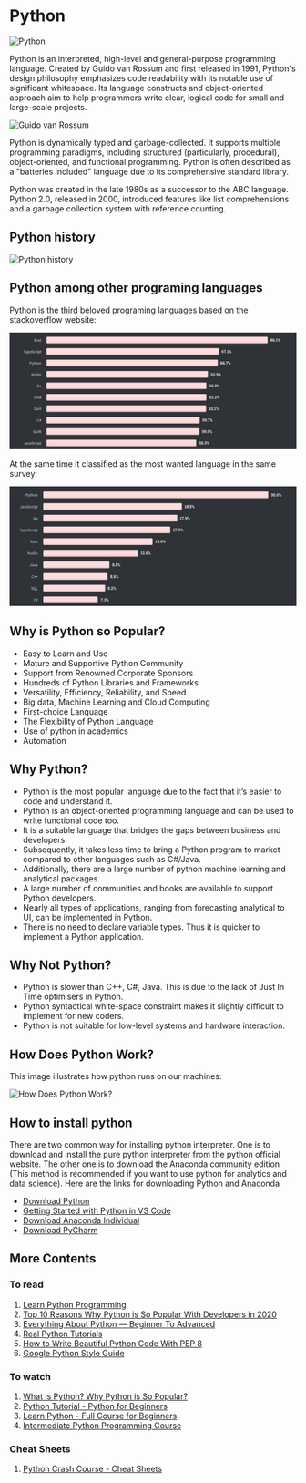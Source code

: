 # Python
![Python](https://www.python.org/static/img/python-logo@2x.png)

Python is an interpreted, high-level and general-purpose programming language. Created by Guido van Rossum and first released in 1991, Python's design philosophy emphasizes code readability with its notable use of significant whitespace. Its language constructs and object-oriented approach aim to help programmers write clear, logical code for small and large-scale projects.

![Guido van Rossum](https://upload.wikimedia.org/wikipedia/commons/thumb/d/da/Guido-portrait-2014.jpg/320px-Guido-portrait-2014.jpg)

Python is dynamically typed and garbage-collected. It supports multiple programming paradigms, including structured (particularly, procedural), object-oriented, and functional programming. Python is often described as a "batteries included" language due to its comprehensive standard library.

Python was created in the late 1980s as a successor to the ABC language. Python 2.0, released in 2000, introduced features like list comprehensions and a garbage collection system with reference counting.

## Python history
![Python history](https://media.geeksforgeeks.org/wp-content/uploads/20190502023317/TIMELINE.jpg)

## Python among other programing languages

Python is the third beloved programing languages based on the stackoverflow website:

![Beloved programing languages](./media/beloved_prgraming_languages.png)

At the same time it classified as the most wanted language in the same survey:

![Beloved programing languages](./media/wanted_programing_languages.png)


## Why is Python so Popular?
* Easy to Learn and Use
* Mature and Supportive Python Community
* Support from Renowned Corporate Sponsors
* Hundreds of Python Libraries and Frameworks
* Versatility, Efficiency, Reliability, and Speed
* Big data, Machine Learning and Cloud Computing
* First-choice Language
* The Flexibility of Python Language
* Use of python in academics
* Automation 

## Why Python?
* Python is the most popular language due to the fact that it’s easier to code and understand it.
* Python is an object-oriented programming language and can be used to write functional code too.
* It is a suitable language that bridges the gaps between business and developers.
* Subsequently, it takes less time to bring a Python program to market compared to other languages such as C#/Java.
* Additionally, there are a large number of python machine learning and analytical packages.
* A large number of communities and books are available to support Python developers.
* Nearly all types of applications, ranging from forecasting analytical to UI, can be implemented in Python.
* There is no need to declare variable types. Thus it is quicker to implement a Python application.
## Why Not Python?
* Python is slower than C++, C#, Java. This is due to the lack of Just In Time optimisers in Python.
* Python syntactical white-space constraint makes it slightly difficult to implement for new coders.
* Python is not suitable for low-level systems and hardware interaction.
## How Does Python Work?
This image illustrates how python runs on our machines:

![How Does Python Work?](https://miro.medium.com/max/966/1*kDCG2OHPSUT8SBM8n9UPkQ.png)


## How to install python

There are two common way for installing python interpreter. One is to download and install the pure python interpreter from the python official website. The other one is to download the Anaconda community edition (This method is recommended if you want to use python for analytics and data science). Here are the links for downloading Python and Anaconda

* [Download Python ](https://www.python.org/downloads/)
* [Getting Started with Python in VS Code](https://code.visualstudio.com/docs/python/python-tutorial)
* [Download Anaconda Individual](https://www.anaconda.com/products/individual)
* [Download PyCharm](https://www.jetbrains.com/pycharm/)

## More Contents
### To read
1. [Learn Python Programming](https://www.programiz.com/python-programming)
2. [Top 10 Reasons Why Python is So Popular With Developers in 2020](https://www.upgrad.com/blog/reasons-why-python-popular-with-developers/#:~:text=The%20python%20language%20is%20one,faster%20than%20other%20programming%20languages.)
3. [Everything About Python — Beginner To Advanced](https://medium.com/fintechexplained/everything-about-python-from-beginner-to-advance-level-227d52ef32d2)
4. [Real Python Tutorials](https://realpython.com/)
5. [How to Write Beautiful Python Code With PEP 8](https://realpython.com/python-pep8/)
6. [Google Python Style Guide](https://google.github.io/styleguide/pyguide.html)


### To watch
1. [What is Python? Why Python is So Popular?](https://www.youtube.com/watch?v=Y8Tko2YC5hA)
2. [Python Tutorial - Python for Beginners](https://www.youtube.com/watch?v=_uQrJ0TkZlc)
3. [Learn Python - Full Course for Beginners](https://www.youtube.com/watch?v=rfscVS0vtbw)
4. [Intermediate Python Programming Course](https://www.youtube.com/watch?v=HGOBQPFzWKo)

### Cheat Sheets
1. [Python Crash Course - Cheat Sheets](https://ehmatthes.github.io/pcc/cheatsheets/README.html)
